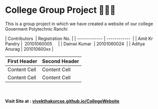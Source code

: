 <h1> College Group Project 👨‍🎓🔭 </h1>
<p>This is a group project in which we have created a website of our college Goverment Polytechnic Ranchi </p>



| Contributors   | Registration No. |
| -------------  |  ------------    | 
| Amit Kr Pandry |  20101060005     | 
| Dainwi Kumar   |  20101060024     | 
| Aditya Anurag  |  201010600xx     |


 

| First Header  | Second Header |
| ------------- | ------------- |
| Content Cell  | Content Cell  |
| Content Cell  | Content Cell  |




<br/>
<h4> Visit Site at : <a href="https://vivekthakurcse.github.io/CollegeWebsite/">vivekthakurcse.github.io/CollegeWebsite</a></h4>
